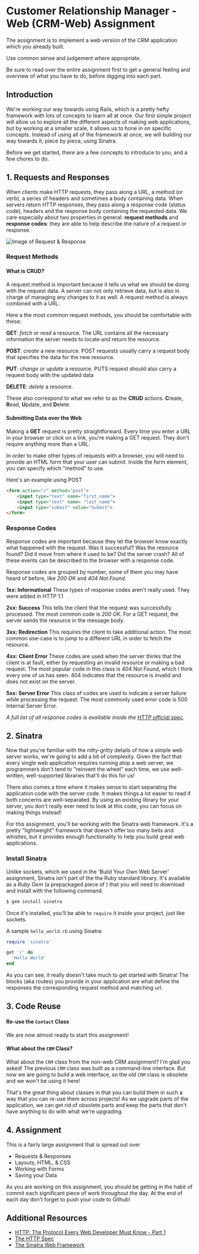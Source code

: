 # Customer Relationship Manager - Web (CRM-Web) Assignment

The assignment is to implement a web version of the CRM application which you already built.

 Use common sense and judgement where appropriate.

Be sure to read over the entire assignment first to get a general feeling and overview of what you have to do, before digging into each part.

## Introduction

We're working our way towards using Rails, which is a pretty hefty framework with lots of concepts to learn all at once. Our first simple project will allow us to explore all the different aspects of making web applications, but by working at a smaller scale, it allows us to hone in on specific concepts. Instead of using all of the framework at once, we will building our way towards it, piece by piece, using Sinatra.

Before we get started, there are a few concepts to introduce to you, and a few chores to do.

## 1. Requests and Responses

When clients make HTTP requests, they pass along a URL, a method (or verb), a series of headers and sometimes a body containing data. When servers return HTTP responses, they pass along a response code (status code), headers and the response body containing the requested data. We care especially about two properties in general: **request methods** and **response codes**: they are able to help describe the nature of a request or response.

![Image of Request & Response](https://github.com/Lundalogik/HTTP-explained/blob/master/presentation/img/http1-req-res-details.png)

### Request Methods

#### What is CRUD?

A request method is important because it tells us what we should be doing with the request data. A server can not only retrieve data, but is also in charge of managing any changes to it as well. A request method is always combined with a URL.

Here a the most common request methods, you should be comfortable with these:

**GET**: _fetch_ or _read_ a resource. The URL contains all the necessary information the server needs to locate and return the resource.

**POST**: _create_ a new resource. POST requests usually carry a request body that specifies the data for the new resource.

**PUT**: _change_ or _update_ a resource. PUTS request should also carry a request body with the updated data

**DELETE**: _delete_ a resource.

These also correspond to what we refer to as the **CRUD** actions. **C**reate, **R**ead, **U**pdate, and **D**elete.

#### Submitting Data over the Web

Making a **GET** request is pretty straightforward. Every time you enter a URL in your browser or click on a link, you're making a GET request. They don't require anything more than a URL.

In order to make other types of requests with a browser, you will need to provide an HTML form that your user can submit. Inside the form element, you can specify which "method" to use.

Here's an example using POST

```html
<form action="/" method="post">
    <input type="text" name="first_name">
    <input type="text" name= "last_name">
    <input type="submit" value="Submit">
</form>
```

### Response Codes

Response codes are important because they let the browser know exactly what happened with the request. Was it successful? Was the resource found? Did it move from where it used to be? Did the server crash? All of these events can be described to the browser with a response code.

Response codes are grouped by number, some of them you may have heard of before, like *200 OK* and *404 Not Found*.

**1xx: Informational**
These types of response codes aren't really used. They were added in HTTP 1.1

**2xx: Success**
This tells the client that the request was successfully processed. The most common code is *200 OK*. For a GET request, the server sends the resource in the message body.

**3xx: Redirection**
This requires the client to take additional action. The most common use-case is to jump to a different URL in order to fetch the resource.

**4xx: Client Error**
These codes are used when the server thinks that the client is at fault, either by requesting an invalid resource or making a bad request. The most popular code in this class is 404 Not Found, which I think every one of us has seen. 404 indicates that the resource is invalid and does not exist on the server.

**5xx: Server Error**
This class of codes are used to indicate a server failure while processing the request. The most commonly used error code is 500 Internal Server Error.

*A full list of all response codes is available inside the [HTTP official spec](http://www.w3.org/Protocols/rfc2616/rfc2616-sec10.html#sec10.1.1).*

## 2. Sinatra

Now that you're familiar with the nitty-gritty details of how a simple web server works, we're going to add a bit of complexity. Given the fact that every single web application requires running atop a web server, we programmers don't tend to "reinvent the wheel" each time, we use well-written, well-supported libraries that'll do this for us!

There also comes a time where it makes sense to start separating the application code with the server code. It makes things a lot easier to read if both concerns are well-separated. By using an existing library for your server, you don't really ever need to look at this code, you can focus on making things instead!

For this assignment, you'll be working with the Sinatra web framework. It's a pretty "lightweight" framework that doesn't offer too many bells and whistles, but it provides enough functionality to help you build great web applications.

### Install Sinatra

Unlike sockets, which we used in the 'Build Your Own Web Server' assignment, Sinatra isn't part of the the Ruby standard library. It's available as a *Ruby Gem* (a prepackaged piece of ) that you will need to download and install with the following command.

```bash
$ gem install sinatra
```
Once it's installed, you'll be able to `require` it inside your project, just like sockets.

A sample `hello_world.rb` using Sinatra:

```ruby
require 'sinatra'

get '/' do
  'Hello World'
end

```

As you can see, it really doesn't take much to get started with Sinatra! The blocks (aka routes) you provide in your application are what define the responses the corresponding request method and matching url.

## 3. Code Reuse

#### Re-use the `Contact` Class

We are now almost ready to start this assignment!


#### What about the `CRM` Class?

What about the `CRM` class from the non-web CRM assignment? I'm glad you asked! The previous `CRM` class was built as a command-line interface. But now we are going to build a web interface, so the old `CRM` class is obsolete and we won't be using it here!

That's the great thing about classes in that you can build them in such a way that you can re-use them across projects! As we upgrade parts of the application, we can get rid of obsolete parts and keep the parts that don't have anything to do with what we're upgrading.

## 4. Assignment

This is a fairly large assignment that is spread out over 

* Requests & Responses
* Layouts, HTML, & CSS
* Working with Forms
* Saving your Data

As you are working on this assignment, you should be getting in the habit of commit each significant piece of work throughout the day. At the end of each day don't forget to push your code to Github!

## Additional Resources

* [HTTP: The Protocol Every Web Developer Must Know - Part 1](http://code.tutsplus.com/tutorials/http-the-protocol-every-web-developer-must-know-part-1--net-31177)
* [The HTTP Spec](http://www.w3.org/Protocols/rfc2616/rfc2616.html)
* [The Sinatra Web Framework](http://www.sinatrarb.com/)
